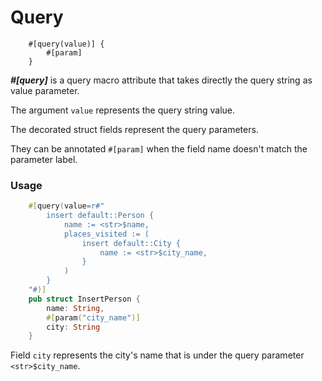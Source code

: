 # Query

        #[query(value)] {
            #[param]
        }

**_#[query]_** is a query macro attribute that takes directly the query string as value parameter.

The argument `value` represents the query string value.

The decorated struct fields represent the query parameters. 

They can be annotated `#[param]` when the field name doesn't match the parameter label.


### Usage 

```rust
    #[query(value=r#"
        insert default::Person {
            name := <str>$name,
            places_visited := (
                insert default::City {
                    name := <str>$city_name,
                }
            )
        }
    "#)]
    pub struct InsertPerson {
        name: String,
        #[param("city_name")]
        city: String
    }
```
Field `city` represents the city's name that is under the query parameter `<str>$city_name`.


